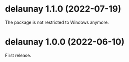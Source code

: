 # delaunay 1.1.0 (2022-07-19)

The package is not restricted to Windows anymore.


# delaunay 1.0.0 (2022-06-10)

First release.
